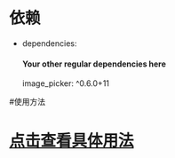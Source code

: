 # 依赖

- dependencies:
  #### Your other regular dependencies here
  image_picker: ^0.6.0+11



#使用方法
#  [点击查看具体用法](https://github.com/flutter/plugins/blob/master/packages/image_picker/README.md "Heading link")

